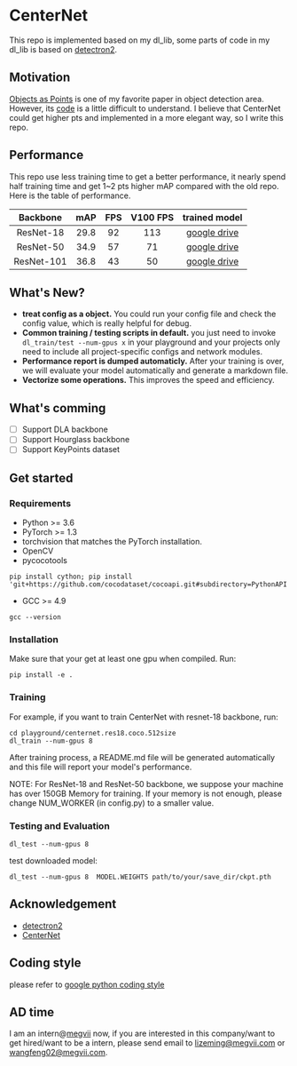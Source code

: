 # CenterNet

This repo is implemented based on my dl_lib, some parts of  code in my dl_lib  is based on [detectron2](https://github.com/facebookresearch/detectron2).

## Motivation

[Objects as Points](https://arxiv.org/abs/1904.07850) is one of my favorite paper in object detection area. However, its [code](https://github.com/xingyizhou/CenterNet/blob/master/README.md) is a little difficult to understand. I believe that CenterNet could get higher pts and implemented in a more elegant way, so I write this repo.

## Performance

This repo use less training time to get a better performance, it nearly spend half training time and get 1~2 pts higher mAP compared with the old repo. Here is the table of performance.

| Backbone     |  mAP    |  FPS    |  V100 FPS |  trained model    |  
|:------------:|:-------:|:-------:|:---------:|:-----------------:|  
|ResNet-18     | 29.8    | 92      | 113       | [google drive](https://drive.google.com/open?id=1D3tO95sdlsh9egOjOg0N-2HHmMfqbt5X)   |  
|ResNet-50     | 34.9    | 57      | 71        | [google drive](https://drive.google.com/open?id=1t5Bw520_fJrn3aeSVxDBYNIgwpNdLR5s)   |  
|ResNet-101    | 36.8    | 43      | 50        | [google drive](https://drive.google.com/open?id=1762Y93i9QreUTHq-87Ir73R2nNcrHuk0)   |  

## What\'s New?
* **treat config as a object.** You could run your config file and check the config value, which is really helpful for debug.
* **Common training / testing scripts in default.** you just need to invoke `dl_train/test --num-gpus x` in your playground and your projects only need to include all project-specific configs and network modules.
* **Performance report is dumped automaticly.** After your training is over, we will evaluate your model automatically and generate a markdown file.
* **Vectorize some operations.** This improves the speed and efficiency.

## What\'s comming
  - [ ] Support DLA backbone
  - [ ] Support Hourglass backbone
  - [ ] Support KeyPoints dataset

## Get started
### Requirements
* Python >= 3.6
* PyTorch >= 1.3
* torchvision that matches the PyTorch installation.
* OpenCV
* pycocotools
```shell
pip install cython; pip install 'git+https://github.com/cocodataset/cocoapi.git#subdirectory=PythonAPI'
```
* GCC >= 4.9
```shell
gcc --version
```

### Installation

Make sure that your get at least one gpu when compiled. Run:
```shell
pip install -e .
```

### Training
For example, if you want to train CenterNet with resnet-18 backbone, run:
```shell
cd playground/centernet.res18.coco.512size
dl_train --num-gpus 8
```
After training process, a README.md file will be generated automatically and this file will report your model\'s performance.  

NOTE: For ResNet-18 and ResNet-50 backbone, we suppose your machine has over 150GB Memory for training. If your memory is not enough, please change NUM_WORKER (in config.py) to a smaller value.

### Testing and Evaluation
```shell
dl_test --num-gpus 8 
```
test downloaded model:
```shell
dl_test --num-gpus 8  MODEL.WEIGHTS path/to/your/save_dir/ckpt.pth 
```

## Acknowledgement
* [detectron2](https://github.com/facebookresearch/detectron2)
* [CenterNet](https://github.com/xingyizhou/CenterNet)

## Coding style

please refer to  [google python coding style](https://zh-google-styleguide.readthedocs.io/en/latest/google-python-styleguide/python_style_rules/)

## AD time
I am an intern@[megvii](https://megvii.com/) now, if you are interested in this company/want to get hired/want to be a intern, please send email to [lizeming@megvii.com](mailto:lizeming@megvii.com) or [wangfeng02@megvii.com](mailto:wangfeng02@megvii.com).
